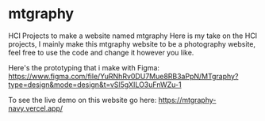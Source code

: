 # mtgraphy
HCI Projects to make a website named mtgraphy 
Here is my take on the HCI projects, I mainly make this mtgraphy website to be a photography website, feel free to use the code and change it however you like.

Here's the prototyping that i make with Figma:
https://www.figma.com/file/YuRNhRv0DU7Mue8RB3aPpN/MTgraphy?type=design&mode=design&t=vSl5gXILO3uFnWZu-1

To see the live demo on this website go here:
https://mtgraphy-navy.vercel.app/
